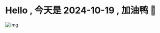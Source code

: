 
# Hello , 今天是 2024-10-19 , 加油鸭 🤭

![img](https://v1.jinrishici.com/all.svg?font-size=18&spacing=4)

